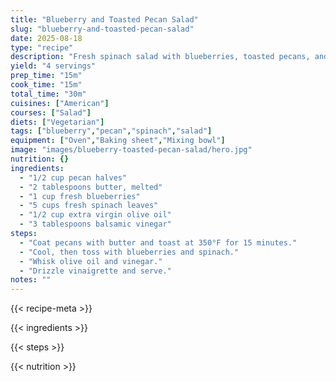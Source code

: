 ```yaml
---
title: "Blueberry and Toasted Pecan Salad"
slug: "blueberry-and-toasted-pecan-salad"
date: 2025-08-18
type: "recipe"
description: "Fresh spinach salad with blueberries, toasted pecans, and balsamic vinaigrette."
yield: "4 servings"
prep_time: "15m"
cook_time: "15m"
total_time: "30m"
cuisines: ["American"]
courses: ["Salad"]
diets: ["Vegetarian"]
tags: ["blueberry","pecan","spinach","salad"]
equipment: ["Oven","Baking sheet","Mixing bowl"]
image: "images/blueberry-toasted-pecan-salad/hero.jpg"
nutrition: {}
ingredients:
  - "1/2 cup pecan halves"
  - "2 tablespoons butter, melted"
  - "1 cup fresh blueberries"
  - "5 cups fresh spinach leaves"
  - "1/2 cup extra virgin olive oil"
  - "3 tablespoons balsamic vinegar"
steps:
  - "Coat pecans with butter and toast at 350°F for 15 minutes."
  - "Cool, then toss with blueberries and spinach."
  - "Whisk olive oil and vinegar."
  - "Drizzle vinaigrette and serve."
notes: ""
---
```

{{< recipe-meta >}}

{{< ingredients >}}

{{< steps >}}

{{< nutrition >}}
